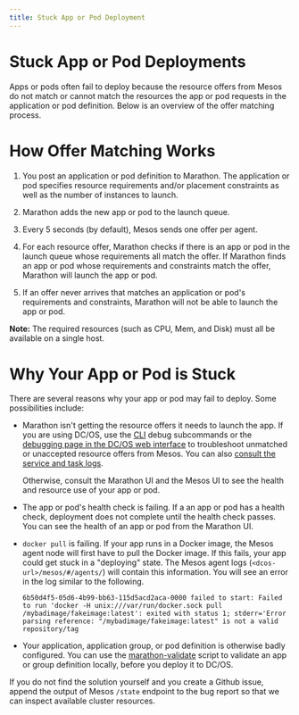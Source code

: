 ```yaml
---
title: Stuck App or Pod Deployment
---
```


# Stuck App or Pod Deployments

Apps or pods often fail to deploy because the resource offers from Mesos do not match or cannot match the resources the app or pod requests in the application or pod definition. Below is an overview of the offer matching process.

# How Offer Matching Works

1. You post an application or pod definition to Marathon. The application or pod specifies resource requirements and/or placement constraints as well as the number of instances to launch.

1. Marathon adds the new app or pod to the launch queue.

1. Every 5 seconds (by default), Mesos sends one offer per agent.

1. For each resource offer, Marathon checks if there is an app or pod in the launch queue whose requirements all match the offer. If Marathon finds an app or pod whose requirements and constraints match the offer, Marathon will launch the app or pod.

1. If an offer never arrives that matches an application or pod's requirements and constraints, Marathon will not be able to launch the app or pod.

 **Note:** The required resources (such as CPU, Mem, and Disk) must all be available on a single host.

# Why Your App or Pod is Stuck

There are several reasons why your app or pod may fail to deploy. Some possibilities include:

- Marathon isn't getting the resource offers it needs to launch the app.
  If you are using DC/OS, use the [CLI](https://dcos.io/docs/1.9/usage/debugging/cli-debugging) debug subcommands or the [debugging page in the DC/OS web interface](https://dcos.io/docs/1.9/usage/debugging/gui-debugging) to troubleshoot unmatched or unaccepted resource offers from Mesos. You can also [consult the service and task logs](https://dcos.io/docs/1.9/administration/logging/).

  Otherwise, consult the Marathon UI and the Mesos UI to see the health and resource use of your app or pod.

- The app or pod's health check is failing.
  If a an app or pod has a health check, deployment does not complete until the health check passes. You can see the health of an app or pod from the Marathon UI.

- `docker pull` is failing.
  If your app runs in a Docker image, the Mesos agent node will first have to pull the Docker image. If this fails, your app could get stuck in a "deploying" state. The Mesos agent logs (`<dcos-url>/mesos/#/agents/`) will contain this information. You will see an error in the log similar to the following.

  ```
  6b50d4f5-05d6-4b99-bb63-115d5acd2aca-0000 failed to start: Failed to run 'docker -H unix:///var/run/docker.sock pull /mybadimage/fakeimage:latest': exited with status 1; stderr='Error parsing reference: "/mybadimage/fakeimage:latest" is not a valid repository/tag
  ```

- Your application, application group, or pod definition is otherwise badly configured.
  You can use the [marathon-validate](https://github.com/dcos-labs/marathon-validate) script to validate an app or group definition locally, before you deploy it to DC/OS.

If you do not find the solution yourself and you create a Github issue, append the output of Mesos `/state` endpoint to the bug report so that we can inspect available cluster resources.
